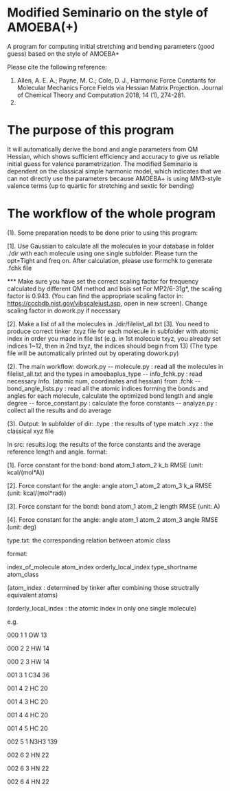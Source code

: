 # Modified Seminario on the style of AMOEBA(+)
A program for computing initial stretching and bending parameters (good guess) based on the style of AMOEBA+

Please cite the following reference:
1. Allen, A. E. A.; Payne, M. C.; Cole, D. J., Harmonic Force Constants for Molecular Mechanics Force Fields via Hessian Matrix Projection. Journal of Chemical Theory and Computation 2018, 14 (1), 274-281.
2.

# The purpose of this program
It will automatically derive the bond and angle parameters from QM Hessian, which shows sufficient efficiency and accuracy
to give us reliable initial guess for valence parametrization.
The modified Seminario is dependent on the classical simple harmonic model, which indicates that we can not directly use
the parameters because AMOEBA+ is using MM3-style valence terms (up to quartic for stretching and sextic for bending)

# The workflow of the whole program

(1). Some preparation needs to be done prior to using this program:

[1]. Use Gaussian to calculate all the molecules in your database in folder ./dir with each molecule using one single
subfolder. Please turn the opt=Tight and freq on. After calculation, please use formchk to generate .fchk file

*** Make sure you have set the correct scaling factor for frequency calculated by different QM method and bsis set
For MP2/6-31g*, the scaling factor is 0.943. (You can find the appropriate scaling factor in: https://cccbdb.nist.gov/vibscalejust.asp, open in new screen).
Change scaling factor in dowork.py if necessary

[2]. Make a list of all the molecules in ./dir/filelist_all.txt
[3]. You need to produce correct tinker .txyz file for each molecule in subfolder with atomic index in order you made in file list
(e.g. in 1st molecule txyz, you already set indices 1~12, then in 2nd txyz, the indices should begin from 13)
(The type file will be automatically printed out by operating dowork.py)

(2). The main workflow:
dowork.py -- molecule.py : read all the molecules in filelist_all.txt and the types in amoebaplus_type 
          -- info_fchk.py : read necessary info. (atomic num, coordinates and hessian) from .fchk
          -- bond_angle_lists.py : read all the atomic indices forming the bonds and angles for each molecule, calculate the optimized bond length and angle degree
          -- force_constant.py : calculate the force constants
          -- analyze.py : collect all the results and do average

(3). Output:
In subfolder of dir:
.type : the results of type match
.xyz : the classical xyz file

In src:
results.log:
the results of the force constants and the average reference length and angle.
format:

[1]. Force constant for the bond:
bond   atom_1  atom_2  k_b  RMSE  (unit: kcal/(mol\*A))

[2]. Force constant for the angle:
angle   atom_1  atom_2  atom_3  k_a  RMSE  (unit: kcal/(mol\*rad))

[3]. Force constant for the bond:
bond   atom_1  atom_2  length  RMSE  (unit: A)

[4]. Force constant for the angle:
angle   atom_1  atom_2  atom_3  angle  RMSE  (unit: deg)

type.txt:
the corresponding relation between atomic class

format:

index_of_molecule   atom_index  orderly_local_index   type_shortname   atom_class

(atom_index : determined by tinker after combining those structrally equivalent atoms)

(orderly_local_index : the atomic index in only one single molecule)

e.g.

  000    1    1         OW   13

  000    2    2         HW   14

  000    2    3         HW   14

  001    3    1        C34   36

  001    4    2         HC   20

  001    4    3         HC   20

  001    4    4         HC   20

  001    4    5         HC   20

  002    5    1       N3H3  139

  002    6    2         HN   22

  002    6    3         HN   22

  002    6    4         HN   22
